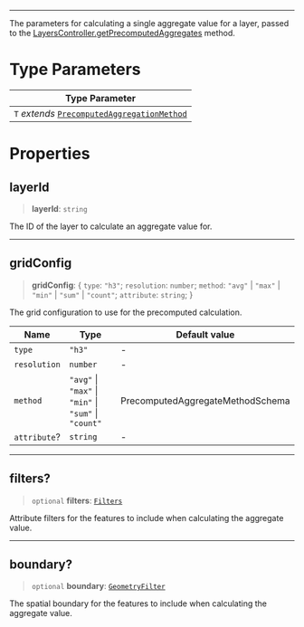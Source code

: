 ***

The parameters for calculating a single aggregate value for a layer, passed to
the [LayersController.getPrecomputedAggregates](LayersController.md#getprecomputedaggregates) method.

# Type Parameters

| Type Parameter                                                                  |
| ------------------------------------------------------------------------------- |
| `T` *extends* [`PrecomputedAggregationMethod`](PrecomputedAggregationMethod.md) |

# Properties

## layerId

> **layerId**: `string`

The ID of the layer to calculate an aggregate value for.

***

## gridConfig

> **gridConfig**: \{ `type`: `"h3"`; `resolution`: `number`; `method`: `"avg"` | `"max"` | `"min"` | `"sum"` | `"count"`; `attribute`: `string`; }

The grid configuration to use for the precomputed calculation.

| Name         | Type                                                  | Default value                    |
| ------------ | ----------------------------------------------------- | -------------------------------- |
| `type`       | `"h3"`                                                | -                                |
| `resolution` | `number`                                              | -                                |
| `method`     | `"avg"` \| `"max"` \| `"min"` \| `"sum"` \| `"count"` | PrecomputedAggregateMethodSchema |
| `attribute`? | `string`                                              | -                                |

***

## filters?

> `optional` **filters**: [`Filters`](Filters.md)

Attribute filters for the features to include when calculating the aggregate value.

***

## boundary?

> `optional` **boundary**: [`GeometryFilter`](GeometryFilter.md)

The spatial boundary for the features to include when calculating the aggregate value.
